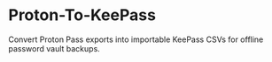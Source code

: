 # Proton-To-KeePass
Convert Proton Pass exports into importable KeePass CSVs for offline password vault backups.
